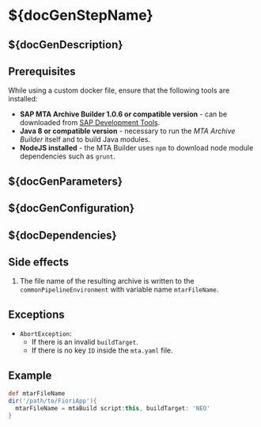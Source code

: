 # ${docGenStepName}

## ${docGenDescription}

## Prerequisites

While using a custom docker file, ensure that the following tools are installed:

* **SAP MTA Archive Builder 1.0.6 or compatible version** - can be downloaded from [SAP Development Tools](https://tools.hana.ondemand.com/#cloud).
* **Java 8 or compatible version** - necessary to run the *MTA Archive Builder* itself and to build Java modules.
* **NodeJS installed** - the MTA Builder uses `npm` to download node module dependencies such as `grunt`.

## ${docGenParameters}

## ${docGenConfiguration}

## ${docDependencies}

## Side effects

1. The file name of the resulting archive is written to the `commonPipelineEnvironment` with variable name `mtarFileName`.

## Exceptions

* `AbortException`:
  * If there is an invalid `buildTarget`.
  * If there is no key `ID` inside the `mta.yaml` file.

## Example

```groovy
def mtarFileName
dir('/path/to/FioriApp'){
  mtarFileName = mtaBuild script:this, buildTarget: 'NEO'
}
```
